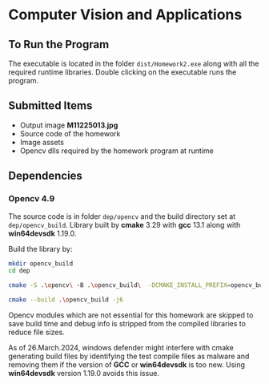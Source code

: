 # Computer Vision and Applications

## To Run the Program

The executable is located in the folder ```dist/Homework2.exe``` along with all the required runtime libraries. Double clicking on the executable runs the program.

## Submitted Items
* Output image __M11225013.jpg__
* Source code of the homework
* Image assets
* Opencv dlls required by the homework program at runtime

## Dependencies

### Opencv 4.9
The source code is in folder ```dep/opencv``` and the build directory set at ```dep/opencv_build```. Library built by __cmake__ 3.29 with __gcc__ 13.1 along with __win64devsdk__ 1.19.0.

Build the library by:
```bash
mkdir opencv_build
cd dep

cmake -S .\opencv\ -B .\opencv_build\  -DCMAKE_INSTALL_PREFIX=opencv_build  -DBUILD_WITH_DEGUG_INFO=OFF  -DWITH_DSHOW=OFF  -DWITH_FFMPEG=OFF  -DBUILD_opencv_calib3d=OFF  -DBUILD_opencv_features2d=OFF -DBUILD_opencvflann=OFF  -DBUILD_opencv_ml=OFF  -DBUILD_opencv_dnn=OFF -DBUILD_opencv_ts=OFF  -DBUILD_opencv_video=OFF  -DBUILD_opencv_videoio=OFF  -G "MinGW Makefiles"

cmake --build .\opencv_build -j6
```
Opencv modules which are not essential for this homework are skipped to save build time and debug info is stripped from the compiled libraries to reduce file sizes.

As of 26.March.2024, windows defender might interfere with cmake generating build files by identifying the test compile files as malware and removing them if the version of __GCC__ or __win64devsdk__ is too new. Using __win64devsdk__ version 1.19.0 avoids this issue.